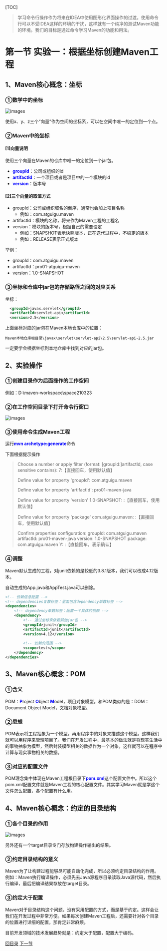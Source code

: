 [TOC]

> 学习命令行操作作为将来在IDEA中使用图形化界面操作的过渡。使用命令行可以不受IDEA这样的环境的干扰，这样就有一个纯净的测试Maven功能的环境。我们的目标是通过命令学习Maven的功能和用法。

# 第一节 实验一：根据坐标创建Maven工程



## 1、Maven核心概念：坐标

### ①数学中的坐标

![images](images/img009.png)

使用x、y、z三个“向量”作为空间的坐标系，可以在空间中唯一的定位到一个点。



### ②Maven中的坐标

#### [1]向量说明

使用三个向量在Maven的仓库中唯一的定位到一个jar包。

- <span style="color:blue;font-weight:bold;">groupId</span>：公司或组织的id
- <span style="color:blue;font-weight:bold;">artifactId</span>：一个项目或者是项目中的一个模块的id
- <span style="color:blue;font-weight:bold;">version</span>：版本号

#### [2]三个向量的取值方式

- groupId：公司或组织域名的倒序，通常也会加上项目名称
  - 例如：com.atguigu.maven
- artifactId：模块的名称，将来作为Maven工程的工程名
- version：模块的版本号，根据自己的需要设定
  - 例如：SNAPSHOT表示快照版本，正在迭代过程中，不稳定的版本
  - 例如：RELEASE表示正式版本

举例：

- groupId：com.atguigu.maven
- artifactId：pro01-atguigu-maven
- version：1.0-SNAPSHOT



### ③坐标和仓库中jar包的存储路径之间的对应关系

坐标：

```xml
  <groupId>javax.servlet</groupId>
  <artifactId>servlet-api</artifactId>
  <version>2.5</version>
```

上面坐标对应的jar包在Maven本地仓库中的位置：

```text
Maven本地仓库根目录\javax\servlet\servlet-api\2.5\servlet-api-2.5.jar
```

一定要学会根据坐标到本地仓库中找到对应的jar包。

 

## 2、实验操作

### ①创建目录作为后面操作的工作空间

例如：D:\maven-workspace\space210323



### ②在工作空间目录下打开命令行窗口

![images](images/img010.png)



### ③使用命令生成Maven工程

运行<span style="color:blue;font-weight:bold;">mvn archetype:generate</span>命令

下面根据提示操作

> Choose a number or apply filter (format: [groupId:]artifactId, case sensitive contains): 7:【直接回车，使用默认值】
>
> 
>
> Define value for property 'groupId': com.atguigu.maven
>
> Define value for property 'artifactId': pro01-maven-java
>
> Define value for property 'version' 1.0-SNAPSHOT: :【直接回车，使用默认值】
>
> Define value for property 'package' com.atguigu.maven: :【直接回车，使用默认值】
>
> 
>
> Confirm properties configuration:
> groupId: com.atguigu.maven
> artifactId: pro01-maven-java
> version: 1.0-SNAPSHOT
> package: com.atguigu.maven
> Y: :【直接回车，表示确认】



### ④调整

Maven默认生成的工程，对junit依赖的是较低的3.8.1版本，我们可以改成4.12版本。

自动生成的App.java和AppTest.java可以删除。

```xml
<!-- 依赖信息配置 -->
<!-- dependencies复数标签：里面包含dependency单数标签 -->
<dependencies>
	<!-- dependency单数标签：配置一个具体的依赖 -->
	<dependency>
		<!-- 通过坐标来依赖其他jar包 -->
		<groupId>junit</groupId>
		<artifactId>junit</artifactId>
		<version>4.12</version>
		
		<!-- 依赖的范围 -->
		<scope>test</scope>
	</dependency>
</dependencies>
```



## 3、Maven核心概念：POM

### ①含义

POM：<span style="color:blue;font-weight:bold;">P</span>roject <span style="color:blue;font-weight:bold;">O</span>bject <span style="color:blue;font-weight:bold;">M</span>odel，项目对象模型。和POM类似的是：DOM：Document Object Model，文档对象模型。



### ②思想

POM表示将工程抽象为一个模型，再用程序中的对象来描述这个模型。这样我们就可以用程序来管理项目了。我们在开发过程中，最基本的做法就是将现实生活中的事物抽象为模型，然后封装模型相关的数据作为一个对象，这样就可以在程序中计算与现实事物相关的数据。



### ③对应的配置文件

POM理念集中体现在Maven工程根目录下<span style="color:blue;font-weight:bold;">pom.xml</span>这个配置文件中。所以这个pom.xml配置文件就是Maven工程的核心配置文件。其实学习Maven就是学这个文件怎么配置，各个配置有什么用。



## 4、Maven核心概念：约定的目录结构

### ①各个目录的作用

![images](images/img011.png)

另外还有一个target目录专门存放构建操作输出的结果。



### ②约定目录结构的意义

Maven为了让构建过程能够尽可能自动化完成，所以必须约定目录结构的作用。例如：Maven执行编译操作，必须先去Java源程序目录读取Java源代码，然后执行编译，最后把编译结果存放在target目录。



### ③约定大于配置

Maven对于目录结构这个问题，没有采用配置的方式，而是基于约定。这样会让我们在开发过程中非常方便。如果每次创建Maven工程后，还需要针对各个目录的位置进行详细的配置，那肯定非常麻烦。

目前开发领域的技术发展趋势就是：约定大于配置，配置大于编码。



[回目录](index.html) [下一节](verse02.html)